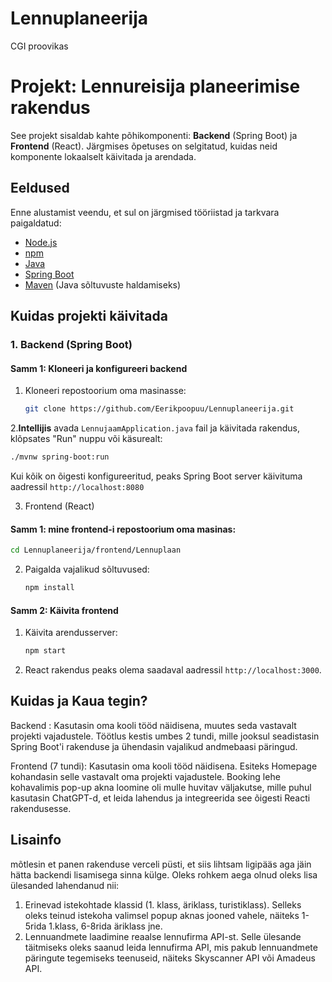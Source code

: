 # Lennuplaneerija
CGI proovikas

# Projekt: Lennureisija planeerimise rakendus

See projekt sisaldab kahte põhikomponenti: **Backend** (Spring Boot) ja **Frontend** (React). Järgmises õpetuses on selgitatud, kuidas neid komponente lokaalselt käivitada ja arendada.

## Eeldused

Enne alustamist veendu, et sul on järgmised tööriistad ja tarkvara paigaldatud:

- [Node.js](https://nodejs.org/en/) 
- [npm](https://www.npmjs.com/) 
- [Java](https://www.java.com/en/download/)
- [Spring Boot](https://spring.io/projects/spring-boot) 
- [Maven](https://maven.apache.org/) (Java sõltuvuste haldamiseks)

## Kuidas projekti käivitada

### 1. Backend (Spring Boot)

#### Samm 1: Kloneeri ja konfigureeri backend

1. Kloneeri  repostoorium oma masinasse:
   ```bash
   git clone https://github.com/Eerikpoopuu/Lennuplaneerija.git
   ```
2.**Intellijis** avada `LennujaamApplication.java` fail ja käivitada rakendus, klõpsates "Run" nuppu või käsurealt:

   ```bash
   ./mvnw spring-boot:run
   ```
 Kui kõik on õigesti konfigureeritud, peaks Spring Boot server käivituma aadressil `http://localhost:8080`
 
3. Frontend (React)

#### Samm 1: mine frontend-i repostoorium oma masinas:

   ```bash
   cd Lennuplaneerija/frontend/Lennuplaan

   ```

2. Paigalda vajalikud sõltuvused:

   ```bash
   npm install
   ```

#### Samm 2: Käivita frontend

1. Käivita arendusserver:

   ```bash
   npm start
   ```

2. React rakendus peaks olema saadaval aadressil `http://localhost:3000`.

## Kuidas ja Kaua tegin?

Backend : Kasutasin oma kooli tööd näidisena, muutes seda vastavalt projekti vajadustele. Töötlus kestis umbes 2 tundi, mille jooksul seadistasin Spring Boot'i rakenduse ja ühendasin vajalikud andmebaasi päringud.

Frontend (7 tundi): Kasutasin oma kooli tööd näidisena. Esiteks Homepage kohandasin selle vastavalt oma projekti vajadustele. Booking lehe kohavalimis pop-up akna loomine oli mulle huvitav väljakutse, mille puhul kasutasin ChatGPT-d, et leida lahendus ja integreerida see õigesti Reacti rakendusesse.

## Lisainfo
mõtlesin et panen rakenduse verceli püsti, et siis lihtsam ligipääs aga jäin hätta backendi lisamisega sinna külge.
Oleks rohkem aega olnud oleks lisa ülesanded lahendanud nii:
1. Erinevad istekohtade klassid (1. klass, äriklass, turistiklass). Selleks oleks teinud istekoha valimsel popup aknas jooned vahele, näiteks 1-5rida 1.klass,
 6-8rida äriklass jne.
2. Lennuandmete laadimine reaalse lennufirma API-st. Selle ülesande täitmiseks oleks saanud leida lennufirma API, mis pakub lennuandmete päringute tegemiseks teenuseid, näiteks Skyscanner API või Amadeus API.


   
